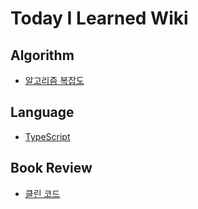 # Today I Learned Wiki

## Algorithm

- [알고리즘 복잡도](https://github.com/dawwson/TIL/blob/main/algorithm/%EC%95%8C%EA%B3%A0%EB%A6%AC%EC%A6%98%20%EB%B3%B5%EC%9E%A1%EB%8F%84.md)

## Language

- [TypeScript](https://github.com/dawwson/TIL/blob/main/typescript/TypeScript.md)

## Book Review

- [클린 코드](https://github.com/dawwson/TIL/blob/main/book-review/%ED%81%B4%EB%A6%B0%20%EC%BD%94%EB%93%9C.md)
